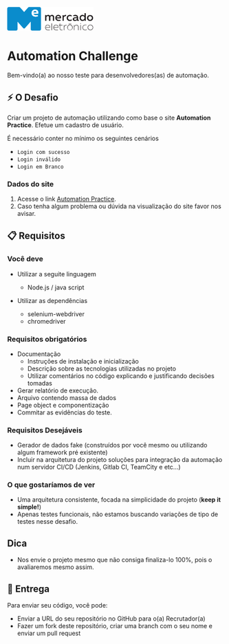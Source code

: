 <img src="me.svg" width="200" alt="ME">

# Automation Challenge

Bem-vindo(a) ao nosso teste para desenvolvedores(as) de automação.

## :zap: O Desafio
Criar um projeto de automação utilizando como base o site **Automation Practice**.
Efetue um cadastro de usuário.

É necessário conter no mínimo os seguintes cenários

* `Login com sucesso`
* `Login inválido`
* `Login em Branco`

### Dados do site

1. Acesse o link [Automation Practice](http://automationpractice.com/index.php).
2. Caso tenha algum problema ou dúvida na visualização do site favor nos avisar.

## :clipboard: Requisitos

### Você deve
* Utilizar a seguite linguagem
    * Node.js / java script

* Utilizar as dependências
    * selenium-webdriver
    * chromedriver

### Requisitos obrigatórios
* Documentação
    * Instruções de instalação e inicialização
    * Descrição sobre as tecnologias utilizadas no projeto
    * Utilizar comentários no código explicando e justificando decisões tomadas
* Gerar relatório de execução.
* Arquivo contendo massa de dados
* Page object e componentização
* Commitar as evidências do teste.

### Requisitos Desejáveis
* Gerador de dados fake (construídos por você mesmo ou utilizando algum framework pré existente)
* Incluir na arquitetura do projeto soluções para integração da automação num servidor CI/CD (Jenkins, Gitlab CI, TeamCity e etc...)

### O que gostaríamos de ver
* Uma arquitetura consistente, focada na simplicidade do projeto (**keep it simple!**)
* Apenas testes funcionais, não estamos buscando variações de tipo de testes nesse desafio.

## Dica
* Nos envie o projeto mesmo que não consiga finaliza-lo 100%, pois o avaliaremos mesmo assim.

## :rocket: Entrega
Para enviar seu código, você pode:

* Enviar a URL do seu repositório no GitHub para o(a) Recrutador(a)
* Fazer um fork deste repositório, criar uma branch com o seu nome e enviar um pull request
